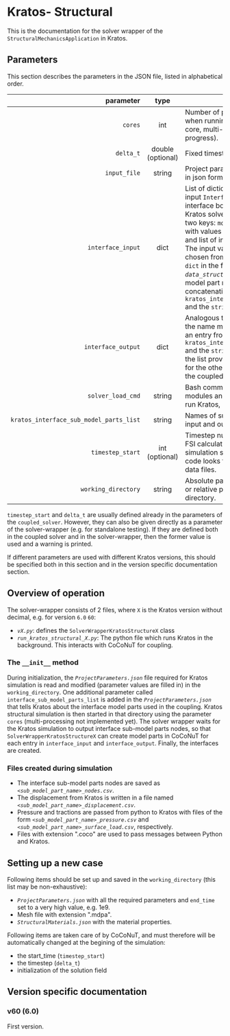 # Kratos- Structural

This is the documentation for the solver wrapper of the `StructuralMechanicsApplication` in Kratos.

## Parameters

This section describes the parameters in the JSON file, listed in alphabetical order.

parameter|type|description
---:|:---:|---
`cores`|int|Number of processor cores to use when running Kratos (works with 1 core, multi-processing is work in progress).
`delta_t`|double (optional)|Fixed timestep size in structural solver.
`input_file`|string| Project parameters file used by Kratos in json format.
`interface_input`|dict| List of dictionaries that describes the input `Interface`. This provides the  interface boundary conditions for the Kratos solver. Each entry in the list has two keys: `model_part` and `variables`, with values as name of the model part and list of input variables, respectively. The input variables in the list should be chosen from the  `variables_dimensions` `dict` in  the file *`data_structure/variables.py`*. The model part name must be the concatenation of an entry from `kratos_interface_sub_model_parts_list` and the `string` "_input".
`interface_output`|dict|Analogous to `interface_input`, but here the name must be the concatenation of an entry from `kratos_interface_sub_model_parts_list` and the `string` "_output". The entries in the list provides boundary conditions for the other solver(s) participating in the coupled simulation.
`solver_load_cmd`|string| Bash commmands for loading required modules and environmental variables to run Kratos,
`kratos_interface_sub_model_parts_list`|string| Names of sub-model parts used for input and output in Kratos,
`timestep_start`|int (optional)|Timestep number to (re)start a transient FSI calculation. If 0 is given, the simulation starts from t = 0, else the code looks for the relevant case and data files.  
<nobr>`working_directory`</nobr>|string|Absolute path to the working directory or relative path w.r.t the current directory.


`timestep_start` and `delta_t` are usually defined already in the parameters of the `coupled_solver`. However, they can also be given directly as a parameter of the solver-wrapper (e.g. for standalone testing). If they are defined both in the coupled solver and in the solver-wrapper, then the former value is used and a warning is printed.

If different parameters are used with different Kratos versions, this should be specified both in this section and in the version specific documentation section.


## Overview of operation

The solver-wrapper consists of 2 files, where `X` is the Kratos version without decimal, e.g. for version `6.0` `60`:

-   *`vX.py`*: defines the `SolverWrapperKratosStructureX` class
-   *`run_kratos_structural_X.py`*: The python file which runs Kratos in the background. This interacts with CoCoNuT for coupling.

### The `__init__` method

During initialization, the *`ProjectParameters.json`* file required for Kratos simulation is read and modified (parameter values are filled in) in the `working_directory`. One additional parameter called  `interface_sub_model_parts_list` is added in the *`ProjectParameters.json`* that tells Kratos about the interface model parts used in the coupling.  Kratos structural simulation is then started in that directory using the parameter `cores` (multi-processing not implemented yet). The solver wrapper waits for the Kratos simulation to output interface sub-model parts nodes, so that `SolverWrapperKratosStructureX` can create model parts in CoCoNuT for each entry in `interface_input` and `interface_output`. Finally, the interfaces are created.

### Files created during simulation


-   The interface sub-model parts nodes are saved as *`<sub_model_part_name>_nodes.csv`*.
-   The displacement from Kratos is written in a file named *`<sub_model_part_name>_displacement.csv`*.
-   Pressure and tractions are passed from python to Kratos with files of the form *`<sub_model_part_name>_pressure.csv`* and *`<sub_model_part_name>_surface_load.csv`*, respectively.
-   Files with extension ".coco" are used to pass messages between Python and Kratos. 



## Setting up a new case

Following items should be set up and saved in the `working_directory` (this list may be non-exhaustive):

-   *`ProjectParameters.json`* with all the required parameters and `end_time` set to a very high value, e.g. 1e9.
-   Mesh file with extension ".mdpa".
-   *`StructuralMaterials.json`* with the material properties.

Following items are taken care of by CoCoNuT, and must therefore will be automatically changed at the begining of the simulation:

-   the start_time (`timestep_start`)
-   the timestep (`delta_t`) 
-   initialization of the solution field



## Version specific documentation

### v60 (6.0)

First version.

